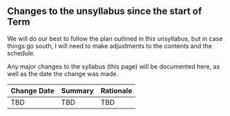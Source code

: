 ## Changes to the unsyllabus since the start of Term

We will do our best to follow the plan outlined in this unsyllabus, but in case things go south, I will need to make adjustments to the contents and the schedule.

Any major changes to the syllabus (this page) will be documented here, as well as the date the change was made. 

| Change Date | Summary | Rationale |
|-------------|---------|-----------|
| TBD         | TBD     | TBD       |